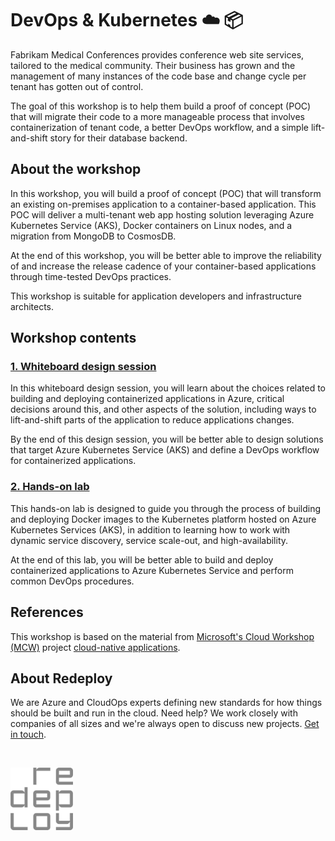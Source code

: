 # DevOps & Kubernetes ☁️ 📦 

Fabrikam Medical Conferences provides conference web site services, tailored to the medical community. Their business has grown and the management of many instances of the code base and change cycle per tenant has gotten out of control.

The goal of this workshop is to help them build a proof of concept (POC) that will migrate their code to a more manageable process that involves containerization of tenant code, a better DevOps workflow, and a simple lift-and-shift story for their database backend.

## About the workshop

In this workshop, you will build a proof of concept (POC) that will transform an existing on-premises application to a container-based application. This POC will deliver a multi-tenant web app hosting solution leveraging Azure Kubernetes Service (AKS), Docker containers on Linux nodes, and a migration from MongoDB to CosmosDB.

At the end of this workshop, you will be better able to improve the reliability of and increase the release cadence of your container-based applications through time-tested DevOps practices.

This workshop is suitable for application developers and infrastructure architects.

## Workshop contents

### [1. Whiteboard design session](1-whiteboard-design-session/README.md)

In this whiteboard design session, you will learn about the choices related to building and deploying containerized applications in Azure, critical decisions around this, and other aspects of the solution, including ways to lift-and-shift parts of the application to reduce applications changes.

By the end of this design session, you will be better able to design solutions that target Azure Kubernetes Service (AKS) and define a DevOps workflow for containerized applications.

### [2. Hands-on lab](2-hands-on-lab/README.md)

This hands-on lab is designed to guide you through the process of building and deploying Docker images to the Kubernetes platform hosted on Azure Kubernetes Services (AKS), in addition to learning how to work with dynamic service discovery, service scale-out, and high-availability.

At the end of this lab, you will be better able to build and deploy containerized applications to Azure Kubernetes Service and perform common DevOps procedures.

## References

This workshop is based on the material from [Microsoft's Cloud Workshop (MCW)](https://github.com/Microsoft/MCW) project [cloud-native applications](https://github.com/microsoft/MCW-Cloud-native-applications).

## About Redeploy

We are Azure and CloudOps experts defining new standards for how things should be built and run in the cloud. Need help? We work closely with companies of all sizes and we're always open to discuss new projects. [Get in touch](https://redeploy.com/contact).

<!-- Redeploy logotype -->

<br />

<p>
    <a href="https://redeploy.com" >
        <img src="media/logo-square.png" alt="Redeploy logotype" width="100" /
    </a>
</p>
